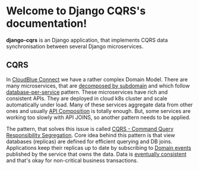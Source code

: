 # Welcome to Django CQRS's documentation!

**django-cqrs** is an Django application, that implements CQRS
data synchronisation between several Django microservices.

## CQRS

In [CloudBlue Connect](https://connect.cloudblue.com) we have a rather
complex Domain Model. There are many microservices, that are [decomposed
by subdomain](https://microservices.io/patterns/decomposition/decompose-by-subdomain.html)
and which follow [database-per-service](https://microservices.io/patterns/data/database-per-service.html)
pattern. These microservices have rich and consistent APIs. They are
deployed in cloud k8s cluster and scale automatically under load. Many
of these services aggregate data from other ones and usually [API
Composition](https://microservices.io/patterns/data/api-composition.html)
is totally enough. But, some services are working too slowly with API
JOINS, so another pattern needs to be applied.

The pattern, that solves this issue is called [CQRS - Command Query
Responsibility Segregation](https://microservices.io/patterns/data/cqrs.html). Core
idea behind this pattern is that view databases (replicas) are defined
for efficient querying and DB joins. Applications keep their replicas up
to date by subscribing to [Domain events](https://microservices.io/patterns/data/domain-event.html)
published by the service that owns the data. Data is [eventually
consistent](https://en.wikipedia.org/wiki/Eventual_consistency) and
that's okay for non-critical business transactions.
